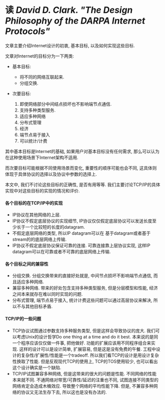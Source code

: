 # 读 *David D. Clark. "The Design Philosophy of the DARPA Internet Protocols"*

文章主要介绍Internet设计的初衷, 基本目标, 以及如何实现这些目标.

文章对Internet的目标分为一下两类:

- 基本目标:
  - 将不同的网络互联起来.
  - 分组交换.

- 次要目标:
  1. 即使网络部分中间结点损坏也不影响端节点通信.
  1. 支持多种类型服务.
  1. 适应多种网络
  1. 分布式管理
  1. 经济
  1. 端节点易于接入
  1. 可以统计/计费

其中基本目标是Internet的基础,
如果用户对基本目标没有任何需求,
那么可以认为在这种使用场景下Internet架构不适用.

而次要目标可能根据不同使用场景而变化, 重要性的顺序可能也会不同, 这具体则体现于具体协议的选择以及协议中参数的选择上.


本文中, 我们不讨论这些目标的正确性, 是否有用等等.
我们主要讨论TCP/IP的具体实现中对这些目标的实现的情况和评价.

#### 各个目标的在TCP/IP中的实现
- IP协议在其他网络的上层.
- IP协议不假定底层协议的实现细节,
  IP协议仅仅假定底层协议可以发送长度至少长于一个比较短的长度的datagram.
- 不假定底层网络的类型, 所以IP datagram可以在
  基于datagram或者基于stream的的底层网络上传输.
- IP协议不假定底层协议保证可靠的连接. 可靠连接靠上层协议实现,
  这样IP datagram可以在可靠或者不可靠的底层网络上传输.

#### 各个目标之间的兼容性
- 分组交换. 分组交换带来的直接好处就是, 中间节点损坏不影响端节点通信, 而且适应多种网络.
- 兼容多种网络. 带来的好处包含支持多种类型服务, 但是分层模型和性能, 经济之间本来就存在难以同时实现的问题.
- 分布式管理, 端节点易于接入, 统计计费这些问题可以通过高层协议来解决, 所以不与其他目标矛盾.

#### TCP/IP的一些问题
- TCP协议试图通过参数支持多种服务类型, 但是这样会导致协议的庞大. 我们可以考虑Unix的设计哲学Do one thing at a time and do it best. 本来说的是同一个程序应该仅仅做一件事, 把他做好. 功能的扩展应该用不同程序组合来实现. 这样的设计可以是设计简单, 扩展容易, 但是这是没有免费的午餐. 工程中设计的复杂性/扩展性/性能是一个tradeoff. 所以我们看TCP的设计是用设计复杂性换取了性能. 但是反观现代TCP的使用上, TCP的TOS使用较少, 也可以看出这个设计确实是一个缺陷.
- TCP/IP试图兼容多种网络, 但是这带来的很大的问题是性能. 不同网络的性能本来就不同. 不通网络对带宽/可靠性/延迟的注重也不同, 试图连接不同类型的网络肯定会造成木桶效应. 导致整个网络的平均性能下降. 但是, 不兼容多种网络的协议又无法生存下去, 所以这也是没有办法的.
